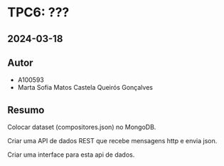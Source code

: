 # TPC6: ???
## 2024-03-18

## Autor

- A100593
- Marta Sofia Matos Castela Queirós Gonçalves

## Resumo

Colocar dataset (compositores.json) no MongoDB.

Criar uma API de dados REST que recebe mensagens http e envia json.

Criar uma interface para esta api de dados.